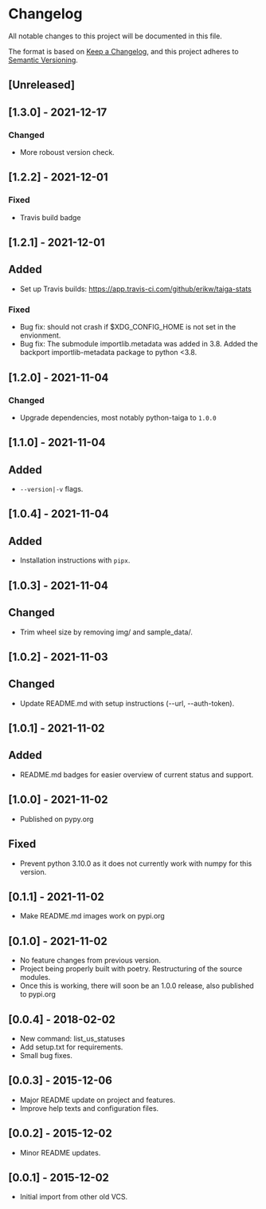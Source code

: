 # Changelog
All notable changes to this project will be documented in this file.

The format is based on [Keep a Changelog](https://keepachangelog.com/en/1.0.0/),
and this project adheres to [Semantic Versioning](https://semver.org/spec/v2.0.0.html).

## [Unreleased]

## [1.3.0] - 2021-12-17
### Changed
- More roboust version check.

## [1.2.2] - 2021-12-01
### Fixed
- Travis build badge

## [1.2.1] - 2021-12-01
## Added
- Set up Travis builds: https://app.travis-ci.com/github/erikw/taiga-stats
### Fixed
- Bug fix: should not crash if $XDG_CONFIG_HOME is not set in the envionment.
- Bug fix: The submodule importlib.metadata was added in 3.8. Added the backport importlib-metadata package to python <3.8.

## [1.2.0] - 2021-11-04
### Changed
- Upgrade dependencies, most notably python-taiga to `1.0.0`

## [1.1.0] - 2021-11-04
## Added
- `--version|-v` flags.

## [1.0.4] - 2021-11-04
## Added
- Installation instructions with `pipx`.

## [1.0.3] - 2021-11-04
## Changed
- Trim wheel size by removing img/ and sample_data/.

## [1.0.2] - 2021-11-03
## Changed
- Update README.md with setup instructions (--url, --auth-token).

## [1.0.1] - 2021-11-02
## Added
- README.md badges for easier overview of current status and support.

## [1.0.0] - 2021-11-02
- Published on pypy.org

## Fixed
- Prevent python 3.10.0 as it does not currently work with numpy for this version.

## [0.1.1] - 2021-11-02
- Make README.md images work on pypi.org

## [0.1.0] - 2021-11-02
- No feature changes from previous version.
- Project being properly built with poetry. Restructuring of the source modules.
- Once this is working, there will soon be an 1.0.0 release, also published to pypi.org

## [0.0.4] - 2018-02-02
- New command: list_us_statuses
- Add setup.txt for requirements.
- Small bug fixes.

## [0.0.3] - 2015-12-06
- Major README update on project and features.
- Improve help texts and configuration files.

## [0.0.2] - 2015-12-02
- Minor README updates.

## [0.0.1] - 2015-12-02
- Initial import from other old VCS.
